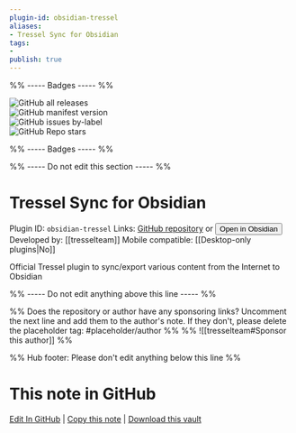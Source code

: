 ```yaml
---
plugin-id: obsidian-tressel
aliases:
- Tressel Sync for Obsidian
tags: 
- 
publish: true
---
```


%% ----- Badges ----- %%

![GitHub all releases](https://img.shields.io/github/downloads/tresselteam/obsidian-tressel/total?color=573E7A&logo=github&style=for-the-badge)   
![GitHub manifest version](https://img.shields.io/github/manifest-json/v/tresselteam/obsidian-tressel?color=573E7A&logo=github&style=for-the-badge)   
![GitHub issues by-label](https://img.shields.io/github/issues/tresselteam/obsidian-tressel/help%20wanted?color=573E7A&logo=github&style=for-the-badge)   
![GitHub Repo stars](https://img.shields.io/github/stars/tresselteam/obsidian-tressel?color=573E7A&logo=github&style=for-the-badge)

%% ----- Badges ----- %%

%% ----- Do not edit this section ----- %%

# Tressel Sync for Obsidian

Plugin ID: `obsidian-tressel`
Links: [GitHub repository](https://github.com/tresselteam/obsidian-tressel) or [<button id=HH>Open in Obsidian</button>](obsidian://show-plugin?id=obsidian-tressel)
Developed by: [[tresselteam]]
Mobile compatible: [[Desktop-only plugins|No]]

Official Tressel plugin to sync/export various content from the Internet to Obsidian

%% ----- Do not edit anything above this line ----- %% 

%% Does the repository or author have any sponsoring links? Uncomment the next line and add them to the author's note. If they don't, please delete the placeholder tag: #placeholder/author %%
%% ![[tresselteam#Sponsor this author]] %%

%% Hub footer: Please don't edit anything below this line %%

# This note in GitHub

<span class="git-footer">[Edit In GitHub](https://github.dev/obsidian-community/obsidian-hub/blob/main/02%20-%20Community%20Expansions/02.05%20All%20Community%20Expansions/Plugins/obsidian-tressel.md "git-hub-edit-note") | [Copy this note](https://raw.githubusercontent.com/obsidian-community/obsidian-hub/main/02%20-%20Community%20Expansions/02.05%20All%20Community%20Expansions/Plugins/obsidian-tressel.md "git-hub-copy-note") | [Download this vault](https://github.com/obsidian-community/obsidian-hub/archive/refs/heads/main.zip "git-hub-download-vault") </span>
